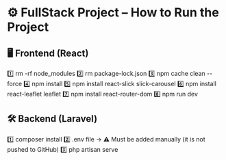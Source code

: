 # ⚙️ FullStack Project – How to Run the Project

## 🖥️ Frontend (React)

1️⃣ rm -rf node_modules
2️⃣ rm package-lock.json
3️⃣ npm cache clean --force
4️⃣ npm install
5️⃣ npm install react-slick slick-carousel
6️⃣ npm install react-leaflet leaflet
7️⃣ npm install react-router-dom
8️⃣ npm run dev

## 🛠️ Backend (Laravel)

1️⃣ composer install
2️⃣ .env file → ⚠️ Must be added manually (it is not pushed to GitHub)
3️⃣ php artisan serve
